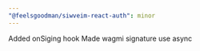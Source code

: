 ```yaml
---
"@feelsgoodman/siwveim-react-auth": minor
---
```


Added onSiging hook
Made wagmi signature use async
